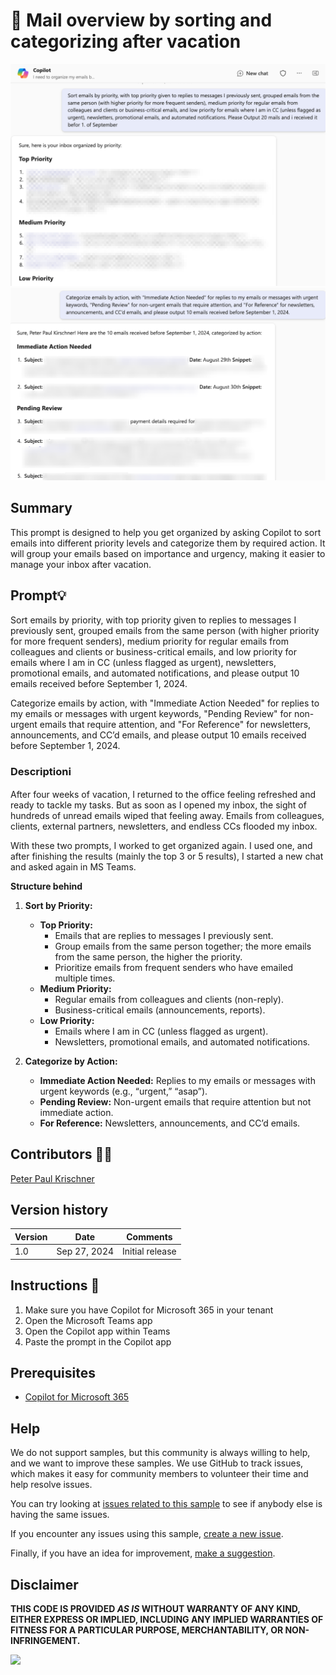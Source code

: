 # 🚀 Mail overview by sorting and categorizing after vacation

![Sort emails by priority](./assets/demo.png)
![Categorize emails by action](./assets/demo1.png)

## Summary

This prompt is designed to help you get organized by asking Copilot to sort emails into different priority levels and categorize them by required action. It will group your emails based on importance and urgency, making it easier to manage your inbox after vacation.

## Prompt💡

Sort emails by priority, with top priority given to replies to messages I previously sent, grouped emails from the same person (with higher priority for more frequent senders), medium priority for regular emails from colleagues and clients or business-critical emails, and low priority for emails where I am in CC (unless flagged as urgent), newsletters, promotional emails, and automated notifications, and please output 10 emails received before September 1, 2024.


Categorize emails by action, with "Immediate Action Needed" for replies to my emails or messages with urgent keywords, "Pending Review" for non-urgent emails that require attention, and "For Reference" for newsletters, announcements, and CC’d emails, and please output 10 emails received before September 1, 2024.

### Descriptionℹ️

After four weeks of vacation, I returned to the office feeling refreshed and ready to tackle my tasks. But as soon as I opened my inbox, the sight of hundreds of unread emails wiped that feeling away. Emails from colleagues, clients, external partners, newsletters, and endless CCs flooded my inbox.

With these two prompts, I worked to get organized again. I used one, and after finishing the results (mainly the top 3 or 5 results), I started a new chat and asked again in MS Teams.


**Structure behind**

1. **Sort by Priority:**
   - **Top Priority:**
     - Emails that are replies to messages I previously sent.
     - Group emails from the same person together; the more emails from the same person, the higher the priority.
     - Prioritize emails from frequent senders who have emailed multiple times.
   - **Medium Priority:**
     - Regular emails from colleagues and clients (non-reply).
     - Business-critical emails (announcements, reports).
   - **Low Priority:**
     - Emails where I am in CC (unless flagged as urgent).
     - Newsletters, promotional emails, and automated notifications.

2. **Categorize by Action:**
   - **Immediate Action Needed:** Replies to my emails or messages with urgent keywords (e.g., “urgent,” “asap”).
   - **Pending Review:** Non-urgent emails that require attention but not immediate action.
   - **For Reference:** Newsletters, announcements, and CC’d emails.



## Contributors 👨‍💻

[Peter Paul Krischner](https://github.com/petkir)

## Version history

Version|Date|Comments
-------|----|--------
1.0|Sep 27, 2024|Initial release

## Instructions 📝

1. Make sure you have Copilot for Microsoft 365 in your tenant
2. Open the Microsoft Teams app
3. Open the Copilot app within Teams
4. Paste the prompt in the Copilot app


## Prerequisites

* [Copilot for Microsoft 365](https://developer.microsoft.com/microsoft-365/dev-program)

## Help

We do not support samples, but this community is always willing to help, and we want to improve these samples. We use GitHub to track issues, which makes it easy for  community members to volunteer their time and help resolve issues.

You can try looking at [issues related to this sample](https://github.com/pnp/copilot-prompts/issues?q=label%3A%22sample%3A%20YOUR-SAMPLE-NAME%22) to see if anybody else is having the same issues.

If you encounter any issues using this sample, [create a new issue](https://github.com/pnp/copilot-prompts/issues/new).

Finally, if you have an idea for improvement, [make a suggestion](https://github.com/pnp/copilot-prompts/issues/new).

## Disclaimer

**THIS CODE IS PROVIDED *AS IS* WITHOUT WARRANTY OF ANY KIND, EITHER EXPRESS OR IMPLIED, INCLUDING ANY IMPLIED WARRANTIES OF FITNESS FOR A PARTICULAR PURPOSE, MERCHANTABILITY, OR NON-INFRINGEMENT.**

![](https://m365-visitor-stats.azurewebsites.net/SamplesGallery/copilotprompts-m365-my-name-mentioned-prompt)
